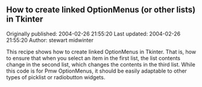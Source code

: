 ## How to create linked OptionMenus (or other lists) in Tkinter

Originally published: 2004-02-26 21:55:20
Last updated: 2004-02-26 21:55:20
Author: stewart midwinter

This recipe shows how to create linked OptionMenus in Tkinter. That is, how to ensure that when you select an item in the first list, the list contents change in the second list, which changes the contents in the third list.  While this code is for Pmw OptionMenus, it should be easily adaptable to other types of picklist or radiobutton widgets.